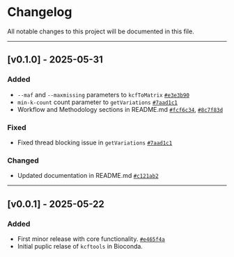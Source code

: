 # Changelog

All notable changes to this project will be documented in this file.

---

## [v0.1.0] - 2025-05-31
### Added
- `--maf` and `--maxmissing` parameters to `kcfToMatrix` [`#e3e3b90`](https://github.com/sivasubramanics/kcftools/commit/e3e3b90)
- `min-k-count` count parameter to `getVariations` [`#7aad1c1`](https://github.com/sivasubramanics/kcftools/commit/7aad1c1)
- Workflow and Methodology sections in README.md [`#fcf6c34`](https://github.com/sivasubramanics/kcftools/commit/fcf6c34), [`#8c7f83d`](https://github.com/sivasubramanics/kcftools/commit/8c7f83d)

### Fixed
- Fixed thread blocking issue in `getVariations` [`#7aad1c1`](https://github.com/sivasubramanics/kcftools/commit/7aad1c188f927b392d78df806524b351bd56d888) 

### Changed
- Updated documentation in README.md [`#c121ab2`](https://gitbub.com/sivasubramanics/kcftools/commit/c121ab2)

---

## [v0.0.1] - 2025-05-22
### Added
- First minor release with core functionality. [`#e465f4a`](https://github.com/sivasubramanics/kcftools/commit/e465f4a)
- Initial puplic relase of `kcftools` in Bioconda.
